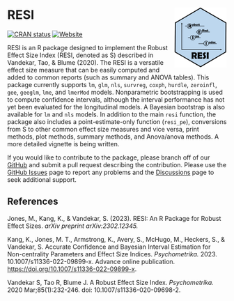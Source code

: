 
<!-- README.md is generated from README.Rmd. Please edit that file -->

# RESI <img src="man/figures/logo.png" align="right" height="138" />

<!-- badges: start -->

[![CRAN
status](https://www.r-pkg.org/badges/version/RESI)](https://CRAN.R-project.org/package=RESI)
[![Website](https://img.shields.io/badge/Website-RESI-blue)](https://statimagcoll.github.io/RESI/)
<!-- badges: end -->

RESI is an R package designed to implement the Robust Effect Size Index
(RESI, denoted as S) described in Vandekar, Tao, & Blume (2020). The
RESI is a versatile effect size measure that can be easily computed and
added to common reports (such as summary and ANOVA tables). This package
currently supports <code>lm</code>, <code>glm</code>, <code>nls</code>,
<code>survreg</code>, <code>coxph</code>, <code>hurdle</code>,
<code>zeroinfl</code>, <code>gee</code>, <code>geeglm</code>,
<code>lme</code>, and <code>lmerMod</code> models. Nonparametric
bootstrapping is used to compute confidence intervals, although the
interval performance has not yet been evaluated for the longitudinal
models. A Bayesian bootstrap is also available for <code>lm</code> and
<code>nls</code> models. In addition to the main <code>resi</code>
function, the package also includes a point-estimate-only function
(<code>resi_pe</code>), conversions from S to other common effect size
measures and vice versa, print methods, plot methods, summary methods,
and Anova/anova methods. A more detailed vignette is being written.

If you would like to contribute to the package, please branch off of our
[GitHub](https://github.com/statimagcoll/RESI) and submit a pull request
describing the contribution. Please use the [GitHub
Issues](https://github.com/statimagcoll/RESI/issues) page to report any
problems and the
[Discussions](https://github.com/statimagcoll/RESI/discussions/categories/q-a)
page to seek additional support.

## References

Jones, M., Kang, K., & Vandekar, S. (2023). RESI: An R Package for
Robust Effect Sizes. <i>arXiv preprint arXiv:2302.12345.</i>

Kang, K., Jones, M. T., Armstrong, K., Avery, S., McHugo, M., Heckers,
S., & Vandekar, S. Accurate Confidence and Bayesian Interval Estimation
for Non-centrality Parameters and Effect Size Indices.
<i>Psychometrika.</i> 2023. 10.1007/s11336-022-09899-x. Advance online
publication. <https://doi.org/10.1007/s11336-022-09899-x>.

Vandekar S, Tao R, Blume J. A Robust Effect Size Index.
<i>Psychometrika.</i> 2020 Mar;85(1):232-246. doi:
10.1007/s11336-020-09698-2.
